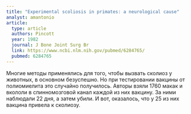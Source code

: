 ```yaml
---
title: "Experimental scoliosis in primates: a neurological cause"
analyst: amantonio
article:
  type: article
  authors: Pincott
  year: 1982
  journal: J Bone Joint Surg Br
  link: https://www.ncbi.nlm.nih.gov/pubmed/6284765/
  pubmed: 6284765
---
```


Многие методы применялись для того, чтобы вызвать сколиоз у животных, в основном безуспешно. Но при тестировании вакцины от полиомиелита это случайно получилось.
Авторы взяли 1760 макак и вкололи в спинномозговой канал каждой из них вакцину. За ними наблюдали 22 дня, а затем убили. И вот, оказалось, что у 25 из них вакцина привела к сколиозу.
